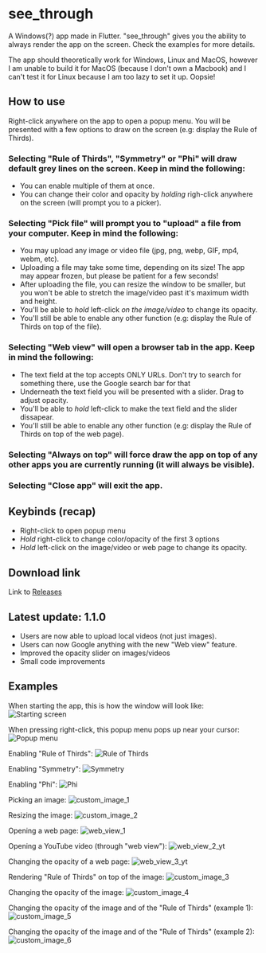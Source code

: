 # see_through

A Windows(?) app made in Flutter.
"see_through" gives you the ability to always render the app on the screen. Check the examples for more details.

The app should theoretically work for Windows, Linux and MacOS, however I am unable to build it for MacOS (because I don't own a Macbook) and I can't test it for Linux because I am too lazy to set it up. Oopsie!

## How to use

Right-click anywhere on the app to open a popup menu. You will be presented with a few options to draw on the screen (e.g: display the Rule of Thirds).

### Selecting "Rule of Thirds", "Symmetry" or "Phi" will draw default grey lines on the screen. Keep in mind the following:
  - You can enable multiple of them at once.
  - You can change their color and opacity by *holding* righ-click anywhere on the screen (will prompt you to a picker).

### Selecting "Pick file" will prompt you to "upload" a file from your computer. Keep in mind the following: 
  - You may upload any image or video file (jpg, png, webp, GIF, mp4, webm, etc). 
  - Uploading a file may take some time, depending on its size! The app may appear frozen, but please be patient for a few seconds! 
  - After uploading the file, you can resize the window to be smaller, but you won't be able to stretch the image/video past it's maximum width and height.
  - You'll be able to *hold* left-click *on the image/video* to change its opacity.
  - You'll still be able to enable any other function (e.g: display the Rule of Thirds on top of the file). 

### Selecting "Web view" will open a browser tab in the app. Keep in mind the following:
  - The text field at the top accepts ONLY URLs. Don't try to search for something there, use the Google search bar for that
  - Underneath the text field you will be presented with a slider. Drag to adjust opacity.
  - You'll be able to *hold* left-click to make the text field and the slider dissapear. 
  - You'll still be able to enable any other function (e.g: display the Rule of Thirds on top of the web page). 

### Selecting "Always on top" will force draw the app on top of any other apps you are currently running (it will always be visible).
### Selecting "Close app" will exit the app.

## Keybinds (recap)

  - Right-click to open popup menu
  - *Hold* right-click to change color/opacity of the first 3 options
  - *Hold* left-click on the image/video or web page to change its opacity.

## Download link

Link to [Releases](https://github.com/ChrisPC-39/see_through/releases)

## Latest update: 1.1.0
  - Users are now able to upload local videos (not just images).
  - Users can now Google anything with the new "Web view" feature.
  - Improved the opacity slider on images/videos
  - Small code improvements

## Examples

When starting the app, this is how the window will look like:
![Starting screen](example_assets/starting_screen.png?raw=true "When starting the app, this is how the window will look like")

When pressing right-click, this popup menu pops up near your cursor:
![Popup menu](example_assets/main_menu.png?raw=true "When pressing right-click, this popup menu pops up near your cursor")

Enabling "Rule of Thirds":
![Rule of Thirds](example_assets/rule_of_thirds.png?raw=true "Enabling Rule of Thirds")

Enabling "Symmetry":
![Symmetry](example_assets/symmetry.png?raw=true "Enabling Symmetry")

Enabling "Phi":
![Phi](example_assets/phi.png?raw=true "Enabling Phi")

Picking an image:
![custom_image_1](example_assets/custom_image_1.png?raw=true "Picking an image")

Resizing the image:
![custom_image_2](example_assets/custom_image_2.png?raw=true "Resizing the image")

Opening a web page:
![web_view_1](example_assets/web_view_1.png?raw=true "Opening a web page")

Opening a YouTube video (through "web view"):
![web_view_2_yt](example_assets/web_view_2_yt.png?raw=true "Opening a YouTube video")

Changing the opacity of a web page:
![web_view_3_yt](example_assets/web_view_3_yt.png?raw=true "Changing the opacity of a web page")

Rendering "Rule of Thirds" on top of the image:
![custom_image_3](example_assets/custom_image_3.png?raw=true "Rendering Rule of Thirds on top of the image")

Changing the opacity of the image:
![custom_image_4](example_assets/custom_image_4.png?raw=true "Changing the opacity of the image")

Changing the opacity of the image and of the "Rule of Thirds" (example 1):
![custom_image_5](example_assets/custom_image_5.png?raw=true "Changing the opacity of the image and of the Rule of Thirds (example 1)")

Changing the opacity of the image and of the "Rule of Thirds" (example 2):
![custom_image_6](example_assets/custom_image_6.png?raw=true "Changing the opacity of the image and of the Rule of Thirds (example 2)")
